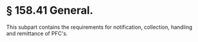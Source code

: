 # § 158.41   General.

This subpart contains the requirements for notification, collection, handling and remittance of PFC's.




